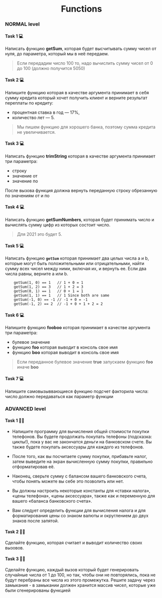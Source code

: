 <h1 align='center'>Functions</h1>

### NORMAL level

#### Task 1 💻

Написать функцию **getSum**, которая будет высчитывать сумму чисел от нуля, до параметра, который мы в неё передаем.

> Если передадим число 100 то, надо вычислить сумму чисел от 0 до 100 (должно получится 5050)
#### Task 2 💻

Напишите функцию которая в качестве аргумента принимает в себя сумму кредита который хочет получить клиент и верните результат переплаты по кредиту:

- процентная ставка в год — 17%,
- количество лет — 5.

> Мы пишем функцию для хорошего банка, поэтому сумма кредита не увеличивается.
#### Task 3 💻

Написать функцию **trimString** которая в качестве аргумента принимает три параметра:

- строку
- значение от
- значение по

После вызова функция должна вернуть переданную строку обрезанную по значениям от и по

#### Task 4 💻

Написать функцию **getSumNumbers**, которая будет принимать число и вычислять сумму цифр из которых состоит число.

> Для 2021 это будет 5.
#### Task 5 💻

Написать функцию **`getSum`** которая принимает два целых числа a и b, которые могут быть положительными или отрицательными, найти сумму всех чисел между ними, включая их, и вернуть ее. Если два числа равны, верните a или b.

```
    getSum(1, 0) == 1   // 1 + 0 = 1
    getSum(1, 2) == 3   // 1 + 2 = 3
    getSum(0, 1) == 1   // 0 + 1 = 1
    getSum(1, 1) == 1   // 1 Since both are same
    getSum(-1, 0) == -1 // -1 + 0 = -1
    getSum(-1, 2) == 2  // -1 + 0 + 1 + 2 = 2
```

#### Task 6 💻

Напишите функцию **fooboo** которая принимает в качестве аргумента три параметра:

- булевое значение
- функцию **foo** которая выводит в консоль свое имя
- функцию **boo** которая выводит в консоль свое имя

> Если переданное булевое значение **true** запускаем функцию **foo** иначе **boo**
#### Task 7 💻

Напишите самовызыввающиеся функцию подсчет факторила числа: число должно передаваться как параметр функции

### ADVANCED level
#### Task 1 👨‍🏫
- Напишите программу для вычисления общей стоимости покупки телефонов. 
Вы будете продолжать покупать телефоны (подсказка: циклы!), пока у вас не 
закончатся деньги на банковском счете. Вы также будете покупать аксессуары для каждого из телефонов.

- После того, как вы посчитаете сумму покупки, прибавьте налог, затем выведите 
на экран вычисленную сумму покупки, правильно отформатировав её.

- Наконец, сверьте сумму с балансом вашего банковского счета, чтобы 
понять можете вы себе это позволить или нет.

- Вы должны настроить некоторые константы для «ставки налога», 
«цены телефона», «цены аксессуара», также как и переменную для 
вашего «баланса банковского счета».

- Вам следует определить функции для вычисления налога и для 
форматирования цены со знаком валюты и округлением до двух знаков после запятой.

#### Task 2 👨‍🏫
Сделайте функцию, которая считает и выводит количество своих вызовов.

#### Task 3 👨‍🏫
Сделайте функцию, каждый вызов который будет генерировать случайные числа от 1 до 100, 
но так, чтобы они не повторялись, пока не будут перебраны все числа из этого промежутка. 
Решите задачу через замыкания - в замыкании должен хранится массив чисел, которые уже были сгенерированы функцией
